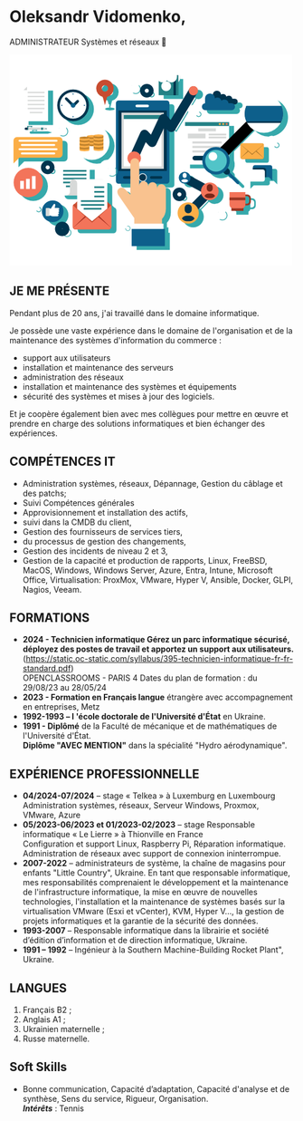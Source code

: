 # Oleksandr Vidomenko,
ADMINISTRATEUR  Systèmes et réseaux
 👋

![](1.png)

## JE ME PRÉSENTE
Pendant plus de 20 ans, j'ai travaillé dans le domaine informatique.   

Je possède une vaste expérience dans le domaine de l'organisation et de la maintenance des systèmes d'information du commerce :  
  + support aux utilisateurs
  +  installation et maintenance des serveurs
  +  administration des réseaux
  +  installation et maintenance des systèmes et équipements
  +  sécurité des systèmes et mises à jour des logiciels.  

Et je coopère également bien avec mes collègues pour mettre en œuvre et prendre en charge des solutions informatiques et bien échanger des expériences.

## COMPÉTENCES IT 
  + Administration systèmes, réseaux, Dépannage, Gestion du câblage et des patchs;
  + Suivi Compétences générales
   +  Approvisionnement et installation des actifs,
   +  suivi dans la CMDB du client,
   +  Gestion des fournisseurs de services tiers,
   + du processus de gestion des changements,
   + Gestion des incidents de niveau 2 et 3,
   + Gestion de la capacité et production de rapports, Linux, FreeBSD, MacOS, Windows, Windows Server, Azure, Entra, Intune, Microsoft Office, Virtualisation: ProxMox, VMware, Hyper V, Ansible, Docker, GLPI, Nagios, Veeam.
## FORMATIONS 
+	**2024 - Technicien informatique Gérez un parc informatique sécurisé, déployez des postes de travail et apportez un support aux utilisateurs.**  
(https://static.oc-static.com/syllabus/395-technicien-informatique-fr-fr-standard.pdf)  
OPENCLASSROOMS - PARIS 4 Dates du plan de formation : du 29/08/23 au 28/05/24
+	**2023 - Formation en Français langue** étrangère avec accompagnement en entreprises, Metz
+	**1992-1993 – l 'école doctorale de l'Université d'État** en Ukraine.
+	**1991 - Diplômé** de la Faculté de mécanique et de mathématiques de l'Université d'État.  
    **Diplôme "AVEC MENTION"** dans la spécialité "Hydro aérodynamique".

## EXPÉRIENCE PROFESSIONNELLE
 + **04/2024-07/2024** – stage « Telkea » à Luxemburg en Luxembourg  
   Administration systèmes, réseaux, Serveur Windows, Proxmox, VMware, Azure
 + **05/2023-06/2023 et 01/2023-02/2023** – stage Responsable informatique « Le Lierre » à Thionville en France    
  	Configuration et support Linux, Raspberry Pi, Réparation informatique.  
  	Administration de réseaux avec support de connexion ininterrompue.
 +	**2007-2022** – administrateurs de système, la chaîne de magasins pour enfants "Little Country", Ukraine. En tant que responsable informatique, mes responsabilités comprenaient le développement et la maintenance de l'infrastructure informatique, la    mise en œuvre de nouvelles technologies, l'installation et la maintenance de systèmes basés sur la virtualisation VMware (Esxi et vCenter), KVM, Hyper V…, la gestion de projets informatiques et la garantie de la sécurité des données.  
 + **1993-2007** – Responsable informatique dans la librairie et société d’édition d’information et de direction informatique, Ukraine.  
 + **1991 – 1992** – Ingénieur à la Southern Machine-Building Rocket Plant", Ukraine.
## LANGUES 
 1.	Français B2 ;
 2. Anglais A1 ;
 3. Ukrainien maternelle ;
 4. Russe maternelle.
## Soft Skills 
 + Bonne communication, Capacité d’adaptation, Capacité d'analyse et de synthèse, Sens du service, Rigueur, Organisation.  
***Intérêts*** :  Tennis





<!--
**vidomenko-it/vidomenko-it** is a ✨ _special_ ✨ repository because its `README.md` (this file) appears on your GitHub profile.

Here are some ideas to get you started:

- 🔭 I’m currently working on ...
- 🌱 I’m currently learning ...
- 👯 I’m looking to collaborate on ...
- 🤔 I’m looking for help with ...
- 💬 Ask me about ...
- 📫 How to reach me: ...
- 😄 Pronouns: ...
- ⚡ Fun fact: ...
-->

